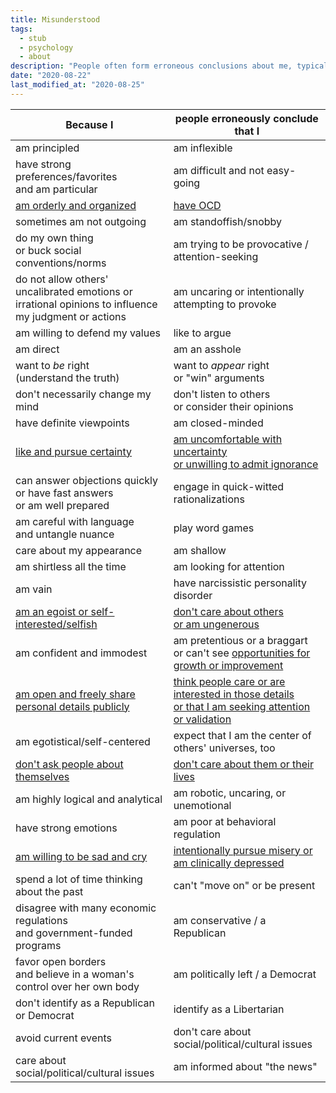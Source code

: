 ```yaml
---
title: Misunderstood
tags:
  - stub
  - psychology
  - about
description: "People often form erroneous conclusions about me, typically because some superficial manifestation of my traits correlates with some others in their experience. It's understandable, but frustrating."
date: "2020-08-22"
last_modified_at: "2020-08-25"
---
```



|Because I|people erroneously conclude that I|
|-|-|
|am principled|am inflexible|
|have strong preferences/favorites<br />and am particular|am difficult and not easy-going|
|[am orderly and organized](/obsessive-compulsive-order/)|[have OCD](/obsessive-compulsive-order/)|
|sometimes am not outgoing|am standoffish/snobby|
|do my own thing<br />or buck social conventions/norms|am trying to be provocative / attention-seeking|
|do not allow others' uncalibrated emotions or<br />irrational opinions to influence my judgment or actions|am uncaring or intentionally attempting to provoke|
|am willing to defend my values|like to argue|
|am direct|am an asshole|
|want to _be_ right<br />(understand the truth)|want to _appear_ right<br /> or "win" arguments|
|don't necessarily change my mind|don't listen to others<br />or consider their opinions|
|have definite viewpoints|am closed-minded|
|[like and pursue certainty](/objecrtive-truth-comfort-with-uncertainty/)|[am uncomfortable with uncertainty<br />or unwilling to admit ignorance](/objecrtive-truth-comfort-with-uncertainty/)|
|can answer objections quickly<br />or have fast answers<br />or am well prepared|engage in quick-witted rationalizations|
|am careful with language<br />and untangle nuance|play word games|
|care about my appearance|am shallow|
|am shirtless all the time|am looking for attention|
|am vain|have narcissistic personality disorder|
|[am an egoist or self-interested/selfish](/harmony-of-interests/)|[don't care about others<br />or am ungenerous](/harmony-of-interests/)|
|am confident and immodest|am pretentious or a braggart<br />or can't see [opportunities for growth or improvement](/growth/)|
|[am open and freely share personal details publicly](/way-of-absolute-candor/)|[think people care or are interested in those details<br />or that I am seeking attention or validation](/way-of-absolute-candor/)|
|am egotistical/self-centered|expect that I am the center of others' universes, too|
|[don't ask people about themselves](/asking-people-about-themselves/)|[don't care about them or their lives](/asking-people-about-themselves/)|
|am highly logical and analytical|am robotic, uncaring, or unemotional|
|have strong emotions|am poor at behavioral regulation|
|[am willing to be sad and cry](/depression-and-mental-illness/)|[intentionally pursue misery or am clinically depressed](/depression-and-mental-illness/)|
|spend a lot of time thinking about the past|can't "move on" or be present|
|disagree with many economic regulations<br />and government-funded programs|am conservative / a Republican|
|favor open borders<br />and believe in a woman's control over her own body|am politically left / a Democrat|
|don't identify as a Republican or Democrat|identify as a Libertarian|
|avoid current events|don't care about social/political/cultural issues|
|care about social/political/cultural issues|am informed about "the news"|
